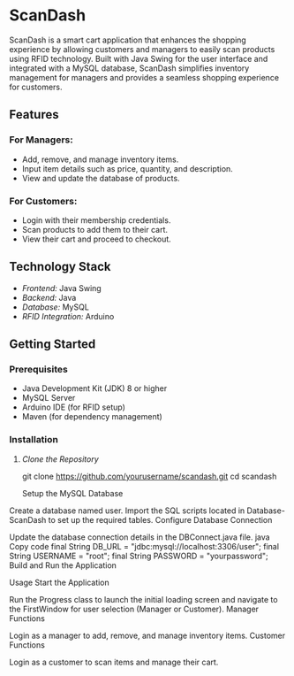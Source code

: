# ScanDash

ScanDash is a smart cart application that enhances the shopping experience by allowing customers and managers to easily scan products using RFID technology. Built with Java Swing for the user interface and integrated with a MySQL database, ScanDash simplifies inventory management for managers and provides a seamless shopping experience for customers.

## Features

### For Managers:
- Add, remove, and manage inventory items.
- Input item details such as price, quantity, and description.
- View and update the database of products.

### For Customers:
- Login with their membership credentials.
- Scan products to add them to their cart.
- View their cart and proceed to checkout.

## Technology Stack
- *Frontend:* Java Swing
- *Backend:* Java
- *Database:* MySQL
- *RFID Integration:* Arduino

## Getting Started

### Prerequisites
- Java Development Kit (JDK) 8 or higher
- MySQL Server
- Arduino IDE (for RFID setup)
- Maven (for dependency management)

### Installation

1. *Clone the Repository*

   git clone https://github.com/yourusername/scandash.git
   cd scandash

   Setup the MySQL Database

Create a database named user.
Import the SQL scripts located in Database-ScanDash to set up the required tables.
Configure Database Connection

Update the database connection details in the DBConnect.java file.
java
Copy code
final String DB_URL = "jdbc:mysql://localhost:3306/user";
final String USERNAME = "root";
final String PASSWORD = "yourpassword";
Build and Run the Application

Usage
Start the Application

Run the Progress class to launch the initial loading screen and navigate to the FirstWindow for user selection (Manager or Customer).
Manager Functions

Login as a manager to add, remove, and manage inventory items.
Customer Functions

Login as a customer to scan items and manage their cart.
